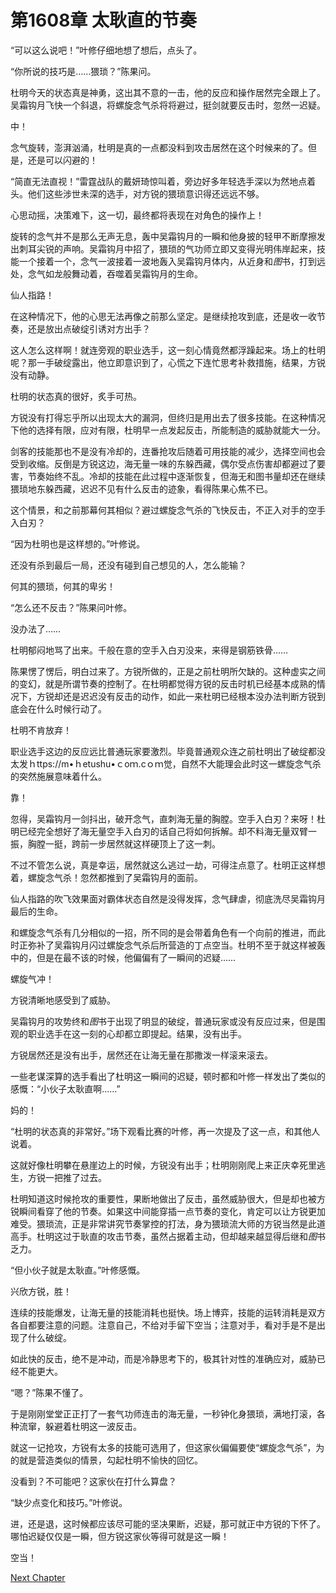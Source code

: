 # 第1608章 太耿直的节奏

“可以这么说吧！”叶修仔细地想了想后，点头了。

“你所说的技巧是……猥琐？”陈果问。

杜明今天的状态真是神勇，这出其不意的一击，他的反应和操作居然完全跟上了。吴霜钩月飞快一个斜退，将螺旋念气杀将将避过，挺剑就要反击时，忽然一迟疑。

中！

念气旋转，澎湃汹涌，杜明是真的一点都没料到攻击居然在这个时候来的了。但是，还是可以闪避的！

“简直无法直视！”雷霆战队的戴妍琦惊叫着，旁边好多年轻选手深以为然地点着头。他们这些涉世未深的选手，对方锐的猥琐意识得还远远不够。

心思动摇，决策难下，这一切，最终都将表现在对角色的操作上！

旋转的念气并不是那么无声无息，轰中吴霜钩月的一瞬和他身披的轻甲不断摩擦发出刺耳尖锐的声响。吴霜钩月中招了，猥琐的气功师立即又变得光明伟岸起来，技能一个接着一个，念气一波接着一波地轰入吴霜钩月体内，从近身和*图*书，打到远处，念气如龙般舞动着，吞噬着吴霜钩月的生命。

仙人指路！

在这种情况下，他的心思无法再像之前那么坚定。是继续抢攻到底，还是收一收节奏，还是放出点破绽引诱对方出手？

这人怎么这样啊！就连旁观的职业选手，这一刻心情竟然都浮躁起来。场上的杜明呢？那一手破绽露出，他立即意识到了，心慌之下连忙思考补救措施，结果，方锐没有动静。

杜明的状态真的很好，炙手可热。

方锐没有打得忘乎所以出现太大的漏洞，但终归是用出去了很多技能。在这种情况下他的选择有限，应对有限，杜明早一点发起反击，所能制造的威胁就能大一分。

剑客的技能那也不是没有冷却的，连番抢攻后随着可用技能的减少，选择空间也会受到收缩。反倒是方锐这边，海无量一味的东躲西藏，偶尔受点伤害却都避过了要害，节奏始终不乱。冷却的技能在此过程中逐渐恢复，但海无和图书量却还在继续猥琐地东躲西藏，迟迟不见有什么反击的迹象，看得陈果心焦不已。

这个情景，和之前那幕何其相似？避过螺旋念气杀的飞快反击，不正入对手的空手入白刃？

“因为杜明也是这样想的。”叶修说。

还没有杀到最后一局，还没有碰到自己想见的人，怎么能输？

何其的猥琐，何其的卑劣！

“怎么还不反击？”陈果问叶修。

没办法了……

杜明郁闷地骂了出来。千般在意的空手入白刃没来，来得是钢筋铁骨……

陈果愣了愣后，明白过来了。方锐所做的，正是之前杜明所欠缺的。这种虚实之间的变幻，就是所谓节奏的控制了。在杜明都觉得方锐的反击时机已经基本成熟的情况下，方锐却还是迟迟没有反击的动作，如此一来杜明已经根本没办法判断方锐到底会在什么时候行动了。

杜明不肯放弃！

职业选手这边的反应远比普通玩家要激烈。毕竟普通观众连之前杜明出了破绽都没太发ｈttps://m•ｈetushu•ｃoｍ.cｏｍ觉，自然不大能理会此时这一螺旋念气杀的突然施展意味着什么。

靠！

忽得，吴霜钩月一剑抖出，破开念气，直刺海无量的胸膛。空手入白刃？来呀！杜明已经完全想好了海无量空手入白刃的话自己将如何拆解。却不料海无量双臂一振，胸膛一挺，跨前一步居然就这样硬顶上了这一刺。

不过不管怎么说，真是幸运，居然就这么逃过一劫，可得注点意了。杜明正这样想着，螺旋念气杀！忽然都推到了吴霜钩月的面前。

仙人指路的吹飞效果面对霸体状态自然是没得发挥，念气肆虐，彻底洗尽吴霜钩月最后的生命。

和螺旋念气杀有几分相似的一招，所不同的是会带着角色有一个向前的推进，而此时正弥补了吴霜钩月闪过螺旋念气杀后所营造的丁点空当。杜明不至于就这样被轰中的，但是在最不该的时候，他偏偏有了一瞬间的迟疑……

螺旋气冲！

方锐清晰地感受到了威胁。

吴霜钩月的攻势终和*图*书于出现了明显的破绽，普通玩家或没有反应过来，但是围观的职业选手在这一刻的心却都立即提起。结果，没有出手。

方锐居然还是没有出手，居然还在让海无量在那撒泼一样滚来滚去。

一些老谋深算的选手看出了杜明这一瞬间的迟疑，顿时都和叶修一样发出了类似的感慨：“小伙子太耿直啊……”

妈的！

“杜明的状态真的非常好。”场下观看比赛的叶修，再一次提及了这一点，和其他人说着。

这就好像杜明攀在悬崖边上的时候，方锐没有出手；杜明刚刚爬上来正庆幸死里逃生，方锐一把推了过去。

杜明知道这时候抢攻的重要性，果断地做出了反击，虽然威胁很大，但是却也被方锐瞬间看穿了他的节奏。如果这中间能穿插一点节奏的变化，肯定可以让方锐更加难受。猥琐流，正是非常讲究节奏掌控的打法，身为猥琐流大师的方锐当然是此道高手。杜明这过于耿直的攻击节奏，虽然占据着主动，但却越来越显得后继和*图*书乏力。

“但小伙子就是太耿直。”叶修感慨。

兴欣方锐，胜！

连续的技能爆发，让海无量的技能消耗也挺快。场上博弈，技能的运转消耗是双方各自都要注意的问题。注意自己，不给对手留下空当；注意对手，看对手是不是出现了什么破绽。

如此快的反击，绝不是冲动，而是冷静思考下的，极其针对性的准确应对，威胁已经不能更大。

“嗯？”陈果不懂了。

于是刚刚堂堂正正打了一套气功师连击的海无量，一秒钟化身猥琐，满地打滚，各种流窜，躲避着杜明这一波反击。

就这一记抢攻，方锐有太多的技能可选用了，但这家伙偏偏要使“螺旋念气杀”，为的就是营造类似的情景，勾起杜明不愉快的回忆。

没看到？不可能吧？这家伙在打什么算盘？

“缺少点变化和技巧。”叶修说。

进，还是退，这时候都应该尽可能的坚决果断，迟疑，那可就正中方锐的下怀了。哪怕迟疑仅仅是一瞬，但方锐这家伙等得可就是这一瞬！

空当！



[Next Chapter](%E7%AC%AC1609%E7%AB%A0%20%E7%9B%B4%E6%8E%A5%E6%97%A0%E8%A7%86.md)